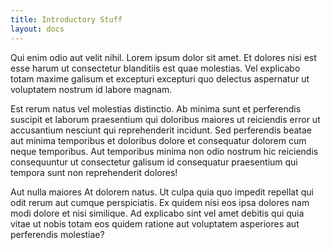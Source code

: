 ```yaml
---
title: Introductory Stuff
layout: docs
---
```


Qui enim odio aut velit nihil.
Lorem ipsum dolor sit amet. Et dolores nisi est esse harum ut consectetur blanditiis est quae molestias. Vel explicabo totam maxime galisum et excepturi excepturi quo delectus aspernatur ut voluptatem nostrum id labore magnam.

Est rerum natus vel molestias distinctio.
Ab minima sunt et perferendis suscipit et laborum praesentium qui doloribus maiores ut reiciendis error ut accusantium nesciunt qui reprehenderit incidunt. Sed perferendis beatae aut minima temporibus et doloribus dolore et consequatur dolorem cum neque temporibus. Aut temporibus minima non odio nostrum hic reiciendis consequuntur ut consectetur galisum id consequatur praesentium qui tempora sunt non reprehenderit dolores!

Aut nulla maiores At dolorem natus.
Ut culpa quia quo impedit repellat qui odit rerum aut cumque perspiciatis. Ex quidem nisi eos ipsa dolores nam modi dolore et nisi similique. Ad explicabo sint vel amet debitis qui quia vitae ut nobis totam eos quidem ratione aut voluptatem asperiores aut perferendis molestiae?